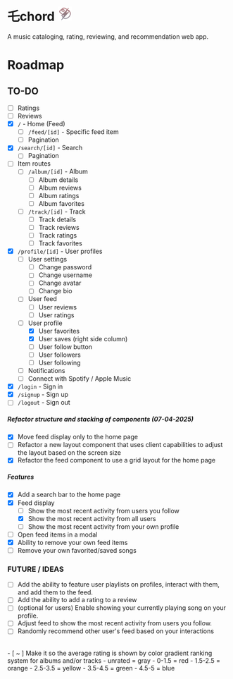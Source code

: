 # 乇chord <img src="./public/apple-touch-icon.png" width="32px" />

A music cataloging, rating, reviewing, and recommendation web app.

# Roadmap

## TO-DO

- [ ] Ratings
- [ ] Reviews
- [x] `/` - Home (Feed)
  - [ ] `/feed/[id]` - Specific feed item
  - [ ] Pagination
- [x] `/search/[id]` - Search
  - [ ] Pagination
- [ ] Item routes
  - [ ] `/album/[id]` - Album
    - [ ] Album details
    - [ ] Album reviews
    - [ ] Album ratings
    - [ ] Album favorites
  - [ ] `/track/[id]` - Track
    - [ ] Track details
    - [ ] Track reviews
    - [ ] Track ratings
    - [ ] Track favorites
- [x] `/profile/[id]` - User profiles
  - [ ] User settings
    - [ ] Change password
    - [ ] Change username
    - [ ] Change avatar
    - [ ] Change bio
  - [ ] User feed
    - [ ] User reviews
    - [ ] User ratings
  - [ ] User profile
    - [x] User favorites
    - [x] User saves (right side column)
    - [ ] User follow button
    - [ ] User followers
    - [ ] User following
  - [ ] Notifications
  - [ ] Connect with Spotify / Apple Music
- [x] `/login` - Sign in
- [x] `/signup` - Sign up
- [ ] `/logout` - Sign out

##### Refactor structure and stacking of components (07-04-2025)
- [x] Move feed display only to the home page
- [ ] Refactor a new layout component that uses client capabilities to adjust the layout based on the screen size
- [x] Refactor the feed component to use a grid layout for the home page

##### Features
- [x] Add a search bar to the home page
- [x] Feed display
  - [ ] Show the most recent activity from users you follow
  - [x] Show the most recent activity from all users
  - [ ] Show the most recent activity from your own profile
- [ ] Open feed items in a modal
- [x] Ability to remove your own feed items
- [ ] Remove your own favorited/saved songs

### FUTURE / IDEAS

- [ ] Add the ability to feature user playlists on profiles, interact with them, and add them to the feed.
- [ ] Add the ability to add a rating to a review
- [ ] (optional for users) Enable showing your currently playing song on your profile.
- [ ] Adjust feed to show the most recent activity from users you follow.
- [ ] Randomly recommend other user's feed based on your interactions
<br />
- [ ~ ] Make it so the average rating is shown by color gradient ranking system for albums and/or tracks
  - unrated = gray
  - 0-1.5 = red
  - 1.5-2.5 = orange
  - 2.5-3.5 = yellow
  - 3.5-4.5 = green
  - 4.5-5 = blue
